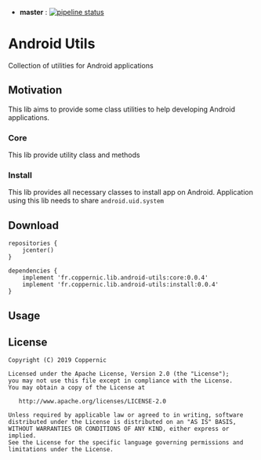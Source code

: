 - **master** : [![pipeline status](https://travis-ci.org/Coppernic/AndroidUtils.svg?branch=master)](https://github.com/Coppernic/AndroidUtils)

# Android Utils

Collection of utilities for Android applications

## Motivation

This lib aims to provide some class utilities to help developing Android applications.

### Core

This lib provide utility class and methods

### Install

This lib provides all necessary classes to install app on Android. Application using this lib needs to share `android.uid.system`

## Download

```
repositories {
    jcenter()
}

dependencies {
    implement 'fr.coppernic.lib.android-utils:core:0.0.4'
    implement 'fr.coppernic.lib.android-utils:install:0.0.4'
}
```

## Usage


## License

    Copyright (C) 2019 Coppernic

    Licensed under the Apache License, Version 2.0 (the "License");
    you may not use this file except in compliance with the License.
    You may obtain a copy of the License at

       http://www.apache.org/licenses/LICENSE-2.0

    Unless required by applicable law or agreed to in writing, software
    distributed under the License is distributed on an "AS IS" BASIS,
    WITHOUT WARRANTIES OR CONDITIONS OF ANY KIND, either express or implied.
    See the License for the specific language governing permissions and
    limitations under the License.

